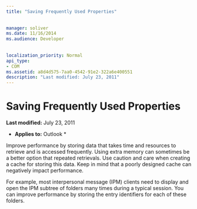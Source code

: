 ```yaml
---
title: "Saving Frequently Used Properties"
 
 
manager: soliver
ms.date: 11/16/2014
ms.audience: Developer
 
 
localization_priority: Normal
api_type:
- COM
ms.assetid: a8d4d575-7aa0-4542-91e2-322a6e400551
description: "Last modified: July 23, 2011"
---
```


# Saving Frequently Used Properties

 **Last modified:** July 23, 2011 
  
 * **Applies to:** Outlook * 
  
Improve performance by storing data that takes time and resources to retrieve and is accessed frequently. Using extra memory can sometimes be a better option that repeated retrievals. Use caution and care when creating a cache for storing this data. Keep in mind that a poorly designed cache can negatively impact performance.
  
For example, most interpersonal message (IPM) clients need to display and open the IPM subtree of folders many times during a typical session. You can improve performance by storing the entry identifiers for each of these folders. 
  

